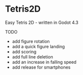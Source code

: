 # Tetris2D

Easy Tetris 2D - written in Godot 4.3

TODO
 - add figure rotation
 - add a quick figure landing
 - add scoring
 - add full line deletion
 - add an increase in falling speed
 - add release for smartphones
